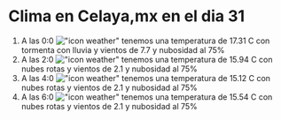 # Clima en Celaya,mx en el dia 31

1. A las 0:0 !["icon weather"](http://openweathermap.org/img/w/11n.png) tenemos una temperatura de 17.31 C con tormenta con lluvia y  vientos de 7.7 y nubosidad al 75%
1. A las 2:0 !["icon weather"](http://openweathermap.org/img/w/04n.png) tenemos una temperatura de 15.94 C con nubes rotas y  vientos de 2.1 y nubosidad al 75%
1. A las 4:0 !["icon weather"](http://openweathermap.org/img/w/04n.png) tenemos una temperatura de 15.12 C con nubes rotas y  vientos de 2.1 y nubosidad al 75%
1. A las 6:0 !["icon weather"](http://openweathermap.org/img/w/04n.png) tenemos una temperatura de 15.54 C con nubes rotas y  vientos de 2.1 y nubosidad al 75%
